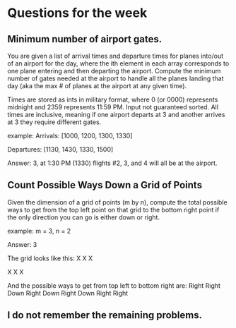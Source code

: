 # Questions for the week

## Minimum number of airport gates.
You are given a list of arrival times and departure times for planes into/out
of an airport for the day, where the ith element in each array corresponds to
one plane entering and then departing the airport. Compute the minimum number
of gates needed at the airport to handle all the planes landing that day (aka
the max # of planes at the airport at any given time).

Times are stored as ints in military format, where 0 (or 0000) represents
midnight and 2359 represents 11:59 PM. Input not guaranteed sorted. All times
are inclusive, meaning if one airport departs at 3 and another arrives at 3
they require different gates.

example:
Arrivals: [1000, 1200, 1300, 1330]

Departures: [1130, 1430, 1330, 1500]

Answer: 3, at 1:30 PM (1330) flights #2, 3, and 4 will all be at the airport.

## Count Possible Ways Down a Grid of Points
Given the dimension of a grid of points (m by n), compute the total possible
ways to get from the top left point on that grid to the bottom right point if
the only direction you can go is either down or right.

example:
m = 3, n = 2

Answer: 3

The grid looks like this:
X X X

X X X

And the possible ways to get from top left to bottom right are:
Right Right Down
Right Down Right
Down Right Right

## I do not remember the remaining problems.